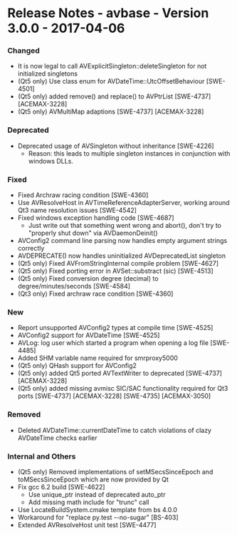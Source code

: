 Release Notes - avbase - Version 3.0.0 - 2017-04-06
===================================================

### Changed

* It is now legal to call AVExplicitSingleton::deleteSingleton for not initialized singletons
* (Qt5 only) Use class enum for AVDateTime::UtcOffsetBehaviour [SWE-4501]
* (Qt5 only) added remove() and replace() to AVPtrList  [SWE-4737] [ACEMAX-3228]
* (Qt5 only) AVMultiMap adaptions [SWE-4737] [ACEMAX-3228]

### Deprecated

* Deprecated usage of AVSingleton without inheritance [SWE-4226]
  * Reason: this leads to multiple singleton instances in conjunction with windows DLLs.

### Fixed

* Fixed Archraw racing condition [SWE-4360]
* Use AVResolveHost in AVTimeReferenceAdapterServer, working around Qt3 name resolution issues [SWE-4542]
* Fixed windows exception handling code [SWE-4687]
  * Just write out that something went wrong and abort(), don't try to "properly shut down" via AVDaemonDeinit()
* AVConfig2 command line parsing now handles empty argument strings correctly
* AVDEPRECATE() now handles uninitialized AVDeprecatedList singleton
* (Qt5 only) Fixed AVFromStringInternal compile problem [SWE-4627]
* (Qt5 only) Fixed porting error in AVSet::substract (sic) [SWE-4513]
* (Qt5 only) Fixed conversion degree (decimal) to degree/minutes/seconds [SWE-4584]
* (Qt3 only) Fixed archraw race condition [SWE-4360]

### New

* Report unsupported AVConfig2 types at compile time [SWE-4525]
* AVConfig2 support for AVDateTime [SWE-4525]
* AVLog: log user which started a program when opening a log file [SWE-4485]
* Added SHM variable name required for smrproxy5000
* (Qt5 only) QHash support for AVConfig2
* (Qt5 only) added Qt5 ported AVTextWriter to deprecated [SWE-4737] [ACEMAX-3228]
* (Qt5 only) added missing avmisc SIC/SAC functionality required for Qt3 ports [SWE-4737] [ACEMAX-3228] [SWE-4735] [ACEMAX-3050]

### Removed

* Deleted AVDateTime::currentDateTime to catch violations of clazy AVDateTime checks earlier

### Internal and Others

* (Qt5 only) Removed implementations of setMSecsSinceEpoch and toMSecsSinceEpoch which are now provided by Qt
* Fix gcc 6.2 build [SWE-4622]
  * Use unique_ptr instead of deprecated auto_ptr
  * Add missing math include for "trunc" call
* Use LocateBuildSystem.cmake template from bs 4.0.0
* Workaround for "replace py.test --no-sugar" [BS-403]
* Extended AVResolveHost unit test [SWE-4477]
